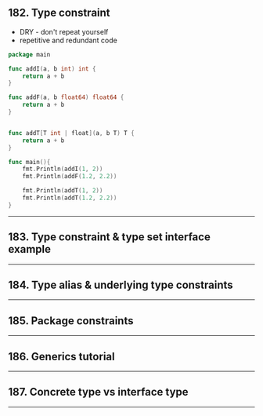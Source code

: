 ## 182. Type constraint

* DRY - don't repeat yourself
* repetitive and redundant code

```go
package main

func addI(a, b int) int {
    return a + b
}

func addF(a, b float64) float64 {
    return a + b
}


func addT[T int | float](a, b T) T {
    return a + b
}

func main(){
    fmt.Println(addI(1, 2))
    fmt.Println(addF(1.2, 2.2))

    fmt.Println(addT(1, 2))
    fmt.Println(addT(1.2, 2.2))
}
```
***

## 183. Type constraint & type set interface example

***

## 184. Type alias & underlying type constraints

***

## 185. Package constraints

***

## 186. Generics tutorial

***

## 187. Concrete type vs interface type

***
